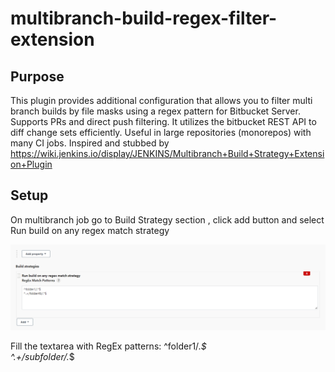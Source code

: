 # multibranch-build-regex-filter-extension

## Purpose
This plugin provides additional configuration that allows you to filter multi branch builds by file masks using a regex pattern for Bitbucket Server.
Supports PRs and direct push filtering. 
It utilizes the bitbucket REST API to diff change sets efficiently.
Useful in large repositories (monorepos) with many CI jobs. 
Inspired and stubbed by https://wiki.jenkins.io/display/JENKINS/Multibranch+Build+Strategy+Extension+Plugin


## Setup
On multibranch job go to Build Strategy section , click add button and select
Run build on any regex match strategy

![Multibranch build strategy extension](/images/exclude.png)

Fill the textarea with RegEx patterns:
^folder1/.*$ \
^.+/subfolder/.*$

